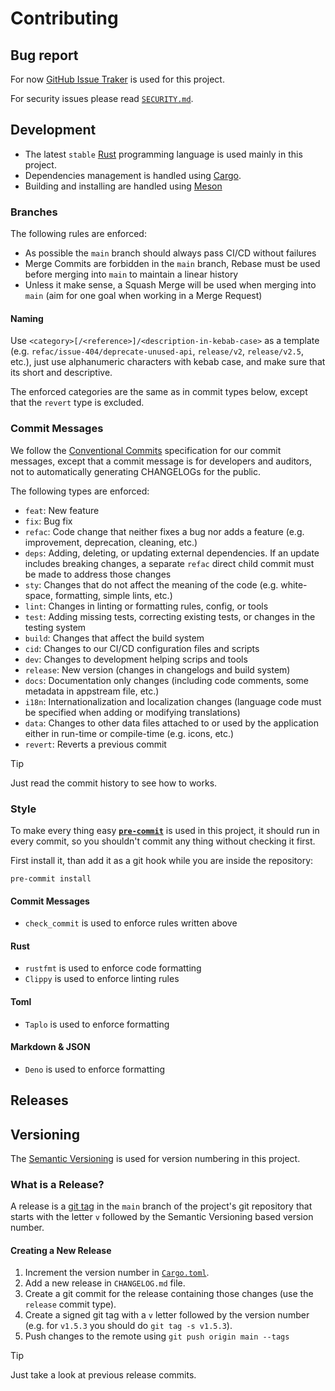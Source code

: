 # Contributing

## Bug report

For now [GitHub Issue Traker](https://github.com/zefr0x/jidhom/issues) is used for this project.

For security issues please read [`SECURITY.md`](./SECURITY.md).

## Development

- The latest `stable` [Rust](https://www.rust-lang.org/) programming language is used mainly in this project.
- Dependencies management is handled using [Cargo](https://doc.rust-lang.org/stable/cargo/).
- Building and installing are handled using [Meson](https://mesonbuild.com/)

### Branches

The following rules are enforced:

- As possible the `main` branch should always pass CI/CD without failures
- Merge Commits are forbidden in the `main` branch, Rebase must be used before merging into `main` to maintain a linear
  history
- Unless it make sense, a Squash Merge will be used when merging into `main` (aim for one goal when working in a Merge
  Request)

#### Naming

Use `<category>[/<reference>]/<description-in-kebab-case>` as a template (e.g. `refac/issue-404/deprecate-unused-api`,
`release/v2`, `release/v2.5`, etc.), just use alphanumeric characters with kebab case, and make sure that its short and
descriptive.

The enforced categories are the same as in commit types below, except that the `revert` type is excluded.

### Commit Messages

We follow the [Conventional Commits](https://www.conventionalcommits.org) specification for our commit messages, except
that a commit message is for developers and auditors, not to automatically generating CHANGELOGs for the public.

The following types are enforced:

- `feat`: New feature
- `fix`: Bug fix
- `refac`: Code change that neither fixes a bug nor adds a feature (e.g. improvement, deprecation, cleaning, etc.)
- `deps`: Adding, deleting, or updating external dependencies. If an update includes breaking changes, a separate
  `refac` direct child commit must be made to address those changes
- `sty`: Changes that do not affect the meaning of the code (e.g. white-space, formatting, simple lints, etc.)
- `lint`: Changes in linting or formatting rules, config, or tools
- `test`: Adding missing tests, correcting existing tests, or changes in the testing system
- `build`: Changes that affect the build system
- `cid`: Changes to our CI/CD configuration files and scripts
- `dev`: Changes to development helping scrips and tools
- `release`: New version (changes in changelogs and build system)
- `docs`: Documentation only changes (including code comments, some metadata in appstream file, etc.)
- `i18n`: Internationalization and localization changes (language code must be specified when adding or modifying
  translations)
- `data`: Changes to other data files attached to or used by the application either in run-time or compile-time (e.g.
  icons, etc.)
- `revert`: Reverts a previous commit

> [!TIP]
> Just read the commit history to see how to works.

### Style

To make every thing easy [**`pre-commit`**](https://pre-commit.com/) is used in this project, it should run in every
commit, so you shouldn't commit any thing without checking it first.

First install it, than add it as a git hook while you are inside the repository:

```shell
pre-commit install
```

#### Commit Messages

- `check_commit` is used to enforce rules written above

#### Rust

- `rustfmt` is used to enforce code formatting
- `Clippy` is used to enforce linting rules

#### Toml

- `Taplo` is used to enforce formatting

#### Markdown & JSON

- `Deno` is used to enforce formatting

<!-- TODO: ## Documentation -->

## Releases

## Versioning

The [Semantic Versioning](https://semver.org/) is used for version numbering in this project.

### What is a Release?

A release is a [git tag](https://git-scm.com/docs/git-tag) in the `main` branch of the project's git repository that
starts with the letter `v` followed by the Semantic Versioning based version number.

#### Creating a New Release

1. Increment the version number in [`Cargo.toml`](./Cargo.toml).
2. Add a new release in `CHANGELOG.md` file.
3. Create a git commit for the release containing those changes (use the `release` commit type).
4. Create a signed git tag with a `v` letter followed by the version number (e.g. for `v1.5.3` you should do
   `git tag -s v1.5.3`).
5. Push changes to the remote using `git push origin main --tags`

> [!TIP]
> Just take a look at previous release commits.
